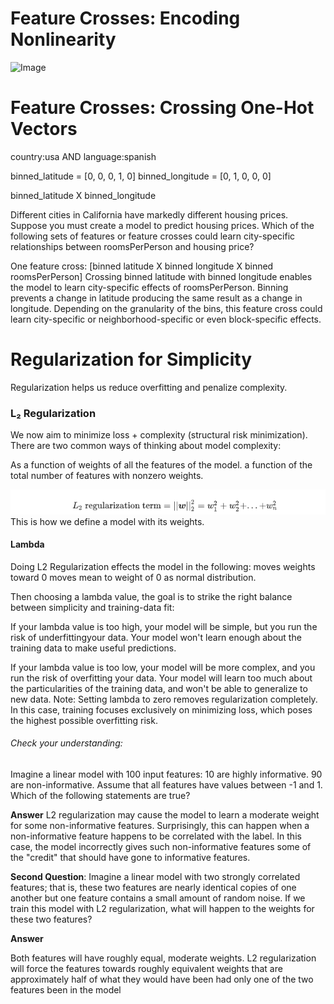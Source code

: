 # Feature Crosses: Encoding Nonlinearity

![Image](images/screenshot-developers.google.com-2018.05.08-14-29-37.png)


# Feature Crosses: Crossing One-Hot Vectors


country:usa AND language:spanish

binned_latitude = [0, 0, 0, 1, 0]   binned_longitude = [0, 1, 0, 0, 0]

binned_latitude X binned_longitude

Different cities in California have markedly different housing prices. Suppose you must create a model to predict housing prices. Which of the following sets of features or feature crosses could learn city-specific relationships between roomsPerPerson and housing price?

One feature cross:
[binned latitude X binned longitude X binned roomsPerPerson]
Crossing binned latitude with binned longitude enables the model to learn city-specific effects of roomsPerPerson. Binning prevents a change in latitude producing the same result as a change in longitude. Depending on the granularity of the bins, this feature cross could learn city-specific or neighborhood-specific or even block-specific effects.

# Regularization for Simplicity
Regularization helps us reduce overfitting and penalize complexity. 

### L₂ Regularization


We now aim to minimize loss + complexity (structural risk minimization). There are two common ways of thinking about model complexity:

As a function of weights of all the features of the model.
a function of the total number of features with nonzero weights.



![Image](images/l.png)
This is how we define a model with its weights.

#### Lambda

Doing L2 Regularization effects the model in the following:
moves weights toward 0
moves mean to weight of 0 as normal distribution. 

Then choosing a lambda value, the goal is to strike the right balance between simplicity and training-data fit:

If your lambda value is too high, your model will be simple, but you run the risk of underfittingyour data. Your model won't learn enough about the training data to make useful predictions.

If your lambda value is too low, your model will be more complex, and you run the risk of overfitting your data. Your model will learn too much about the particularities of the training data, and won't be able to generalize to new data.
Note: Setting lambda to zero removes regularization completely. In this case, training focuses exclusively on minimizing loss, which poses the highest possible overfitting risk.



###### Check your understanding:
Imagine a linear model with 100 input features:
10 are highly informative.
90 are non-informative.
Assume that all features have values between -1 and 1. Which of the following statements are true?


**Answer**
L2 regularization may cause the model to learn a moderate weight for some non-informative features.
Surprisingly, this can happen when a non-informative feature happens to be correlated with the label. In this case, the model incorrectly gives such non-informative features some of the "credit" that should have gone to informative features.

__Second Question__:
Imagine a linear model with two strongly correlated features; that is, these two features are nearly identical copies of one another but one feature contains a small amount of random noise. If we train this model with L2 regularization, what will happen to the weights for these two features?

**Answer** 

Both features will have roughly equal, moderate weights.
L2 regularization will force the features towards roughly equivalent weights that are approximately half of what they would have been had only one of the two features been in the model